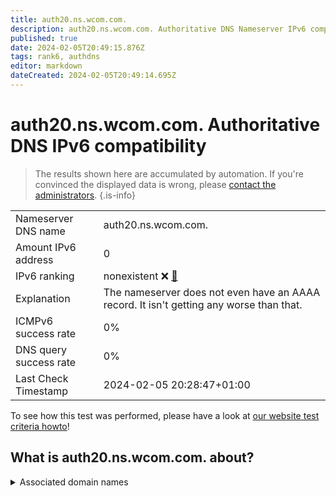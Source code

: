 ```yaml
---
title: auth20.ns.wcom.com.
description: auth20.ns.wcom.com. Authoritative DNS Nameserver IPv6 compatibility
published: true
date: 2024-02-05T20:49:15.876Z
tags: rank6, authdns
editor: markdown
dateCreated: 2024-02-05T20:49:14.695Z
---
```


# auth20.ns.wcom.com. Authoritative DNS IPv6 compatibility

> The results shown here are accumulated by automation. If you're convinced the displayed data is wrong, please [contact the administrators](/howto/chat). 
{.is-info}




|   |   |
| - | - |
| Nameserver DNS name | auth20.ns.wcom.com.
| Amount IPv6 address | 0
| IPv6 ranking | nonexistent :x: [🔗](/howto/ranking) |
| Explanation | The nameserver does not even have an AAAA record. It isn't getting any worse than that. |
| ICMPv6 success rate | 0%|
| DNS query success rate | 0% |
| Last Check Timestamp | 2024-02-05 20:28:47+01:00 |

To see how this test was performed, please have a look at [our website test criteria howto](/howto/testcriteria/authdns)!


## What is auth20.ns.wcom.com. about?






<details>
<summary>Associated domain names</summary>

www.celgene.com

</details>
